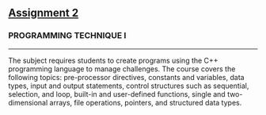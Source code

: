 [Assignment 2](https://github.com/NASYIKINKHAI/SEMESTER-1/tree/main/Programming%20Technique%20I/Assignment%202)
-------


### PROGRAMMING TECHNIQUE I<BR>
-----
The subject requires students to create programs using the C++ programming language to manage challenges. The course covers the following topics: pre-processor directives, constants and variables, data types, input and output statements, control structures such as sequential, selection, and loop, built-in and user-defined functions, single and two-dimensional arrays, file operations, pointers, and structured data types.
